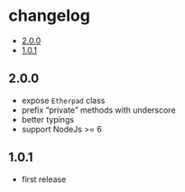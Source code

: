# changelog

<!-- START doctoc generated TOC please keep comment here to allow auto update -->
<!-- DON'T EDIT THIS SECTION, INSTEAD RE-RUN doctoc TO UPDATE -->


- [2.0.0](#200)
- [1.0.1](#101)

<!-- END doctoc generated TOC please keep comment here to allow auto update -->

## 2.0.0

- expose `Etherpad` class
- prefix “private” methods with underscore
- better typings
- support NodeJs >= 6

## 1.0.1

- first release
